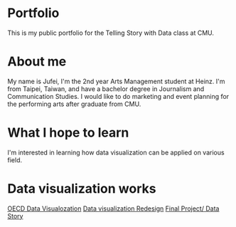# Portfolio
This is my public portfolio for the Telling Story with Data class at CMU.

# About me
My name is Jufei, I'm the 2nd year Arts Management student at Heinz. I'm from Taipei, Taiwan, and have a bachelor degree in Journalism and Communication Studies. I would like to do marketing and event planning for the performing arts after graduate from CMU.

# What I hope to learn
I'm interested in learning how data visualization can be applied on various field.

# Data visualization works
[OECD Data Visualozation](/dataviz2.md)
[Data visualization Redesign](/dataviz3.md)
[Final Project/ Data Story](/FinalProject)
